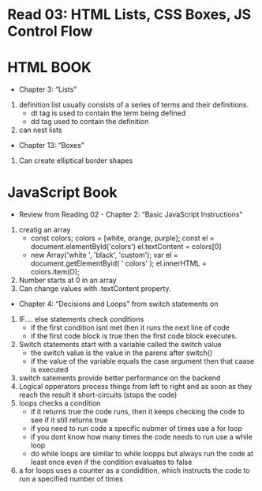 # Read 03: HTML Lists, CSS Boxes, JS Control Flow


# HTML BOOK

* Chapter 3: “Lists”

1. definition list usually consists of a series of terms and their definitions.
    - dt tag is used to contain the term being defined
    - dd tag used to contain the definition
2. can nest lists

* Chapter 13: “Boxes”

1. Can create elliptical border shapes




# JavaScript Book

* Review from Reading 02 - Chapter 2: “Basic JavaScript Instructions”

1. creatig an array
    - const colors;
      colors = [white, orange, purple];
      const el = document.elementById('colors')
      el.textContent = colors[0]
    - new Array('white ',
                'black',
                'custom');
      var el = document.getElementByid( ' colors' );
      el.innerHTML = colors.item(O);
2. Number starts at 0 in an array
3. Can change values with .textContent property. 


* Chapter 4: “Decisions and Loops” from switch statements on 

1. IF.... else statements check conditions
    - if the first condition isnt met then it runs the next line of code
    - if the first code block is true then the first code block executes.
2. Switch statements start with a variable called the switch value
    - the switch value is the value in the parens after switch()
    - if the value of the variable equals the case argument then that caase is executed
3. switch satements provide better performance on the backend
4. Logical opperators process things from left to right and as soon as they reach the result 
   it short-circuits (stops the code)
5. loops checks a condition
    - if it returns true the code runs, then it keeps checking the code to see if it still returns true
    - if you need to run code a specific nubmer of times use a for loop
    - if you dont know how many times the code needs to run use a while loop
    - do while loops are similar to while loopps but always run the code at least once even if the condition evaluates to false
6. a for loops uses a counter as a condidition, which instructs the code to run a specified number of times



